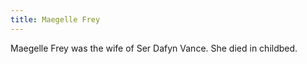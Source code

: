 ```yaml
---
title: Maegelle Frey
---
```


Maegelle Frey was the wife of Ser Dafyn Vance. She died in childbed.


